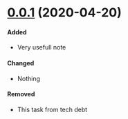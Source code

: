 # [0.0.1](https://github.com/followyouhome/test-semantic-release/compare/v4.0.0...v4.1.0) (2020-04-20)

#### Added
 
 - Very usefull note
 
 #### Changed
 
 - Nothing 
 
 #### Removed 
 
 - This task from tech debt
 